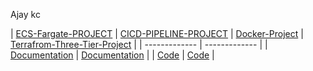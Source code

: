 Ajay kc

| [ECS-Fargate-PROJECT](https://github.com/Devops-seasia/Daily-Status/tree/main/Ajay/ECS-FARGATE-Project)  | [CICD-PIPELINE-PROJECT](https://github.com/Devops-seasia/Daily-Status/tree/main/Ajay/CICD-PIPELINE-PROJECT) | [Docker-Project](https://github.com/Devops-seasia/Daily-Status/tree/main/Ajay/Docker-Project) | [Terrafrom-Three-Tier-Project](https://github.com/Devops-seasia/Daily-Status/tree/main/Ajay/Terrafrom-Three-Tier-Project) |
| ------------- | ------------- |
| [Documentation](https://github.com/Devops-seasia/Daily-Status/blob/main/Ajay/ECS-FARGATE-Project/Documentation.docx) | [Documentation](https://github.com/Devops-seasia/Daily-Status/tree/main/Ajay/CICD-PIPELINE-PROJECT/Documentation)  |
| [Code](https://github.com/Devops-seasia/Daily-Status/tree/main/Ajay/ECS-FARGATE-Project/terraform-code) | [Code](https://github.com/Devops-seasia/Daily-Status/tree/main/Ajay/CICD-PIPELINE-PROJECT/terraform-code)  |
 
       
